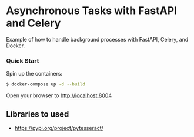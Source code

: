 # Asynchronous Tasks with FastAPI and Celery

Example of how to handle background processes with FastAPI, Celery, and Docker.

### Quick Start

Spin up the containers:

```sh
$ docker-compose up -d --build
```

Open your browser to [http://localhost:8004](http://localhost:8004)

## Libraries to used

- https://pypi.org/project/pytesseract/

